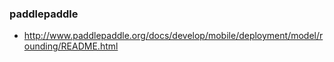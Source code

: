 ### paddlepaddle
- http://www.paddlepaddle.org/docs/develop/mobile/deployment/model/rounding/README.html
